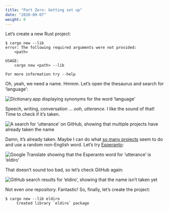 ```yaml
---
title: "Part Zero: Getting set up"
date: "2020-09-07"
weight: 0
---
```


Let’s create a new Rust project:

```-
$ cargo new --lib
error: The following required arguments were not provided:
    <path>

USAGE:
    cargo new <path> --lib

For more information try --help
```

Oh, yeah, we need a name. Hmmm. Let’s open the thesaurus and search for ‘language’:

![Dictionary.app displaying synonyms for the word ‘language’](thesaurus.png)

Speech, writing, conversation … _ooh, utterance._ I like the sound of that! Time to check if it’s taken.

![A search for ‘utterance’ on GitHub, showing that multiple projects have already taken the name](utterance-search.png)

Damn, it’s already taken. Maybe I can do what [so many projects](https://en.wikipedia.org/wiki/List_of_Apache_Software_Foundation_projects#Active_projects) seem to do and use a random non-English word. Let’s try [Esperanto](https://en.wikipedia.org/wiki/Esperanto):

![Google Translate showing that the Esperanto word for ‘utterance’ is ‘eldiro’](translate.png)

That doesn’t sound too bad, so let’s check GitHub again:

![GitHub search results for ‘eldiro’, showing that the name isn’t taken yet](eldiro-search.png)

Not even _one_ repository. Fantastic! So, finally, let’s create the project:

```-
$ cargo new --lib eldiro
     Created library `eldiro` package
```
